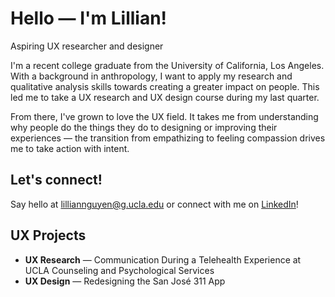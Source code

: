 # Hello — I'm Lillian!
Aspiring UX researcher and designer 

I'm a recent college graduate from the University of California, Los Angeles. With a background in anthropology, I want to apply my research and qualitative analysis skills towards creating a greater impact on people. This led me to take a UX research and UX design course during my last quarter.

From there, I've grown to love the UX field. It takes me from understanding why people do the things they do to designing or improving their experiences — the transition from empathizing to feeling compassion drives me to take action with intent. 

## Let's connect!

Say hello at lilliannguyen@g.ucla.edu or connect with me on [LinkedIn](www.linkedin.com/in/lilliannguyen97)!

## UX Projects
* **UX Research** — Communication During a Telehealth Experience at UCLA Counseling and Psychological Services
* **UX Design** — Redesigning the San José 311 App



